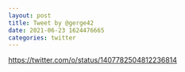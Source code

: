 ```yaml
--- 
layout: post 
title: Tweet by @gerge42 
date: 2021-06-23 1624476665 
categories: twitter 
--- 
```

https://twitter.com/o/status/1407782504812236814